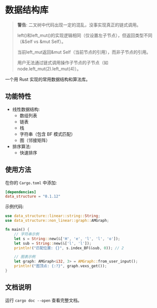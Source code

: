 # 数据结构库

> **警告**: 二叉树中代码出现一定的混乱，没事实现真正的链式调用。
> 
> left()和left_mut()的实现逻辑相同（仅设置左子节点），但返回类型不同（&Self vs &mut Self）。 
> 
> 当前left_mut返回&mut Self（当前节点的引用），而非子节点的引用。
> 
>用户无法通过链式调用操作子节点的子节点（如node.left_mut(2).left_mut(4)）。
> 
一个用 Rust 实现的常用数据结构和算法库。

## 功能特性

- 线性数据结构:
  - 数组列表
  - 链表
  - 栈
  - 字符串（包含 BF 模式匹配）
  - 图（邻接矩阵）
- 排序算法:
  - 快速排序

## 使用方法

在你的 `Cargo.toml` 中添加:

```toml
[dependencies]
data_structure = "0.1.12"
```

示例代码:

```rust
use data_structure::linear::string::String;
use data_structure::non_linear::graph::AMGraph;

fn main() {
    // 字符串示例
    let s = String::new(&['H', 'e', 'l', 'l', 'o']);
    let sub = String::new(&['l', 'l']);
    println!("匹配位置: {}", s.index_BF(&sub, 0)); // 2

    // 图表示例
    let graph: AMGraph<i32, 3> = AMGraph::from_user_input();
    println!("图顶点: {:?}", graph.vexs_get());
}
```

## 文档说明

运行 `cargo doc --open` 查看完整文档。

